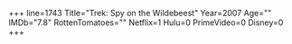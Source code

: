 +++
line=1743
Title="Trek: Spy on the Wildebeest"
Year=2007
Age=""
IMDb="7.8"
RottenTomatoes=""
Netflix=1
Hulu=0
PrimeVideo=0
Disney=0
+++

